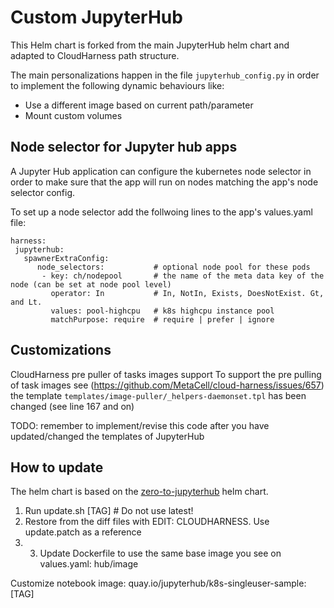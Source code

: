 # Custom JupyterHub

This Helm chart is forked from the main JupyterHub helm chart and adapted to CloudHarness path structure.

The main personalizations happen in the file `jupyterhub_config.py` in order to implement the following 
dynamic behaviours like:
 - Use a different image based on current path/parameter
 - Mount custom volumes

## Node selector for Jupyter hub apps

A Jupyter Hub application can configure the kubernetes node selector in order to make sure that the app 
will run on nodes matching the app's node selector config.

To set up a node selector add the follwoing lines to the app's values.yaml file:
 ```
harness:
  jupyterhub:
    spawnerExtraConfig:
       node_selectors:           # optional node pool for these pods
        - key: ch/nodepool       # the name of the meta data key of the node (can be set at node pool level)    
          operator: In           # In, NotIn, Exists, DoesNotExist. Gt, and Lt.
          values: pool-highcpu   # k8s highcpu instance pool
          matchPurpose: require  # require | prefer | ignore
```

## Customizations

CloudHarness pre puller of tasks images support
To support the pre pulling of task images see (https://github.com/MetaCell/cloud-harness/issues/657)
the template `templates/image-puller/_helpers-daemonset.tpl` has been changed (see line 167 and on)

TODO: remember to implement/revise this code after you have updated/changed the templates of JupyterHub

## How to update

The helm chart is based on the [zero-to-jupyterhub](https://github.com/jupyterhub/zero-to-jupyterhub-k8s/) helm chart.

1. Run update.sh [TAG] # Do not use latest!
2. Restore from the diff files with EDIT: CLOUDHARNESS. Use update.patch as a reference
3. 3. Update Dockerfile to use the same base image you see on values.yaml: hub/image

Customize notebook image: quay.io/jupyterhub/k8s-singleuser-sample:[TAG]

